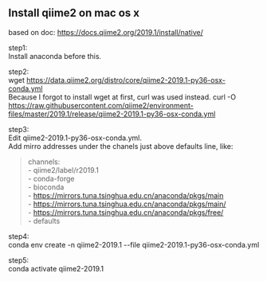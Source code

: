 
## Install qiime2 on mac os x  
based on doc: https://docs.qiime2.org/2019.1/install/native/  

step1:  
Install anaconda before this.

step2:  
wget https://data.qiime2.org/distro/core/qiime2-2019.1-py36-osx-conda.yml  
Because I forgot to install wget at first, curl was used instead.
curl -O https://raw.githubusercontent.com/qiime2/environment-files/master/2019.1/release/qiime2-2019.1-py36-osx-conda.yml  

step3:  
Edit qiime2-2019.1-py36-osx-conda.yml.  
Add mirro addresses under the chanels just above defaults line, like:  
>channels:  
>\- qiime2/label/r2019.1  
>\- conda-forge  
>\- bioconda  
>\- https://mirrors.tuna.tsinghua.edu.cn/anaconda/pkgs/main  
>\- https://mirrors.tuna.tsinghua.edu.cn/anaconda/pkgs/main/  
>\- https://mirrors.tuna.tsinghua.edu.cn/anaconda/pkgs/free/  
>\- defaults  

step4:  
conda env create -n qiime2-2019.1 --file qiime2-2019.1-py36-osx-conda.yml 

step5:  
conda activate qiime2-2019.1

